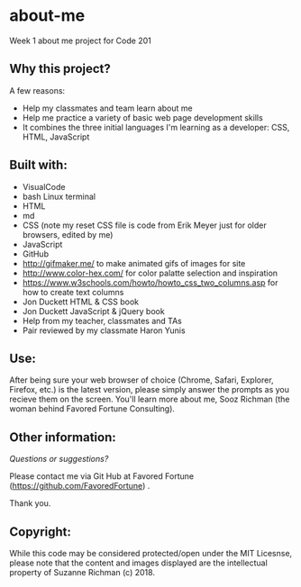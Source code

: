 # about-me
Week 1 about me project for Code 201

## Why this project?

A few reasons:
* Help my classmates and team learn about me
* Help me practice a variety of basic web page development skills
* It combines the three initial languages I'm learning as a developer: CSS, HTML, JavaScript

## Built with:

* VisualCode
* bash Linux terminal
* HTML
* md
* CSS (note my reset CSS file is code from Erik Meyer just for older browsers, edited by me)
* JavaScript
* GitHub
* http://gifmaker.me/ to make animated gifs of images for site
* http://www.color-hex.com/ for color palatte selection and inspiration
* https://www.w3schools.com/howto/howto_css_two_columns.asp for how to create text columns
* Jon Duckett HTML & CSS book
* Jon Duckett JavaScript & jQuery book
* Help from my teacher, classmates and TAs
* Pair reviewed by my classmate Haron Yunis

## Use:

After being sure your web browser of choice (Chrome, Safari, Explorer, Firefox, etc.) is the latest version, please simply  answer the prompts as you recieve them on the screen. You'll learn more about me, Sooz Richman (the woman behind Favored Fortune Consulting).

## Other information:

*Questions or suggestions?* 

Please contact me via Git Hub at Favored Fortune (https://github.com/FavoredFortune) .

 Thank you.

## Copyright:

 While this code may be considered protected/open under the MIT Licesnse, please note that the content and images displayed are the intellectual property of Suzanne Richman (c) 2018.
 



